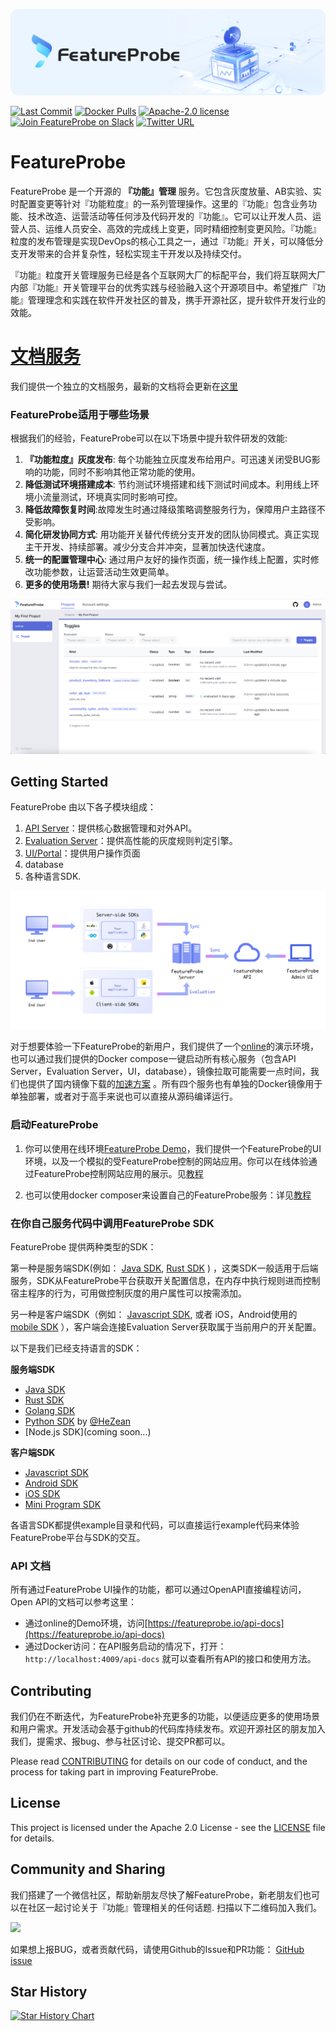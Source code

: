 ![Feature Management Service, FeatureProbe](./pictures/featureprobe_title.png)


[![Last Commit](https://img.shields.io/github/last-commit/FeatureProbe/FeatureProbe)](https://github.com/FeatureProbe/FeatureProbe)
[![Docker Pulls](https://img.shields.io/docker/pulls/featureprobe/api)](https://hub.docker.com/u/featureprobe)
[![Apache-2.0 license](https://img.shields.io/github/license/FeatureProbe/FeatureProbe)](https://github.com/FeatureProbe/FeatureProbe/blob/main/LICENSE)
[![Join FeatureProbe on Slack](https://img.shields.io/badge/slack-join-blue?logo=slack)](https://join.slack.com/t/featureprobe/shared_invite/zt-1b5qd120x-R~dDbpgL85GgCLTtfNDj0Q)
[![Twitter URL](https://img.shields.io/twitter/url/https/twitter.com/FeatureProbe.svg?style=social&label=FeatureProbe)](https://twitter.com/FeatureProbe)



# FeatureProbe

FeatureProbe 是一个开源的 **『功能』管理** 服务。它包含灰度放量、AB实验、实时配置变更等针对『功能粒度』的一系列管理操作。这里的『功能』包含业务功能、技术改造、运营活动等任何涉及代码开发的『功能』。它可以让开发人员、运营人员、运维人员安全、高效的完成线上变更，同时精细控制变更风险。『功能』粒度的发布管理是实现DevOps的核心工具之一，通过『功能』开关，可以降低分支开发带来的合并复杂性，轻松实现主干开发以及持续交付。

『功能』粒度开关管理服务已经是各个互联网大厂的标配平台，我们将互联网大厂内部『功能』开关管理平台的优秀实践与经验融入这个开源项目中。希望推广『功能』管理理念和实践在软件开发社区的普及，携手开源社区，提升软件开发行业的效能。

# [文档服务](https://docs.featureprobe.io/zh-CN/)

我们提供一个独立的文档服务，最新的文档将会更新在[这里](https://docs.featureprobe.io/zh-CN/)

### FeatureProbe适用于哪些场景

根据我们的经验，FeatureProbe可以在以下场景中提升软件研发的效能:

1. **『功能粒度』灰度发布**:
每个功能独立灰度发布给用户。可迅速关闭受BUG影响的功能，同时不影响其他正常功能的使用。
3. **降低测试环境搭建成本**:
节约测试环境搭建和线下测试时间成本。利用线上环境小流量测试，环境真实同时影响可控。
2. **降低故障恢复时间**:故障发生时通过降级策略调整服务行为，保障用户主路径不受影响。
3. **简化研发协同方式**: 
用功能开关替代传统分支开发的团队协同模式。真正实现主干开发、持续部署。减少分支合并冲突，显著加快迭代速度。
4. **统一的配置管理中心**:
通过用户友好的操作页面，统一操作线上配置，实时修改功能参数，让运营活动生效更简单。
6. **更多的使用场景!** 
期待大家与我们一起去发现与尝试。

![FeatureProbe screenshot](./pictures/toggles.png) 

## Getting Started

FeatureProbe 由以下各子模块组成：

1. [API Server](https://gitee.com/featureprobe/feature-probe-api/blob/main/README.md)：提供核心数据管理和对外API。
2. [Evaluation Server](https://gitee.com/FeatureProbe/feature-probe-ui/blob/main/README.md)：提供高性能的灰度规则判定引擎。
3. [UI/Portal](https://gitee.com/FeatureProbe/feature-probe-ui/blob/main/README.md)：提供用户操作页面
4. database
5. 各种语言SDK.
 
![FeatureProbe Architecture](./pictures/feature_probe_architecture.png)

对于想要体验一下FeatureProbe的新用户，我们提供了一个[online](https://featureprobe.io/demo/)的演示环境，也可以通过我们提供的Docker compose一键启动所有核心服务（包含API Server，Evaluation Server，UI，database），镜像拉取可能需要一点时间，我们也提供了国内镜像下载的[加速方案](DOCKER_HUB.md) 。所有四个服务也有单独的Docker镜像用于单独部署，或者对于高手来说也可以直接从源码编译运行。


### 启动FeatureProbe

1. 你可以使用在线环境[FeatureProbe Demo](https://featureprobe.io/demo/)，我们提供一个FeatureProbe的UI环境，以及一个模拟的受FeatureProbe控制的网站应用。你可以在线体验通过FeatureProbe控制网站应用的展示。见[教程](https://docs.featureprobe.io/zh-CN/tutorials/try_demo)

2. 也可以使用docker composer来设置自己的FeatureProbe服务：详见[教程](https://docs.featureprobe.io/zh-CN/tutorials/setup_own_env)

### 在你自己服务代码中调用FeatureProbe SDK

FeatureProbe 提供两种类型的SDK：

第一种是服务端SDK(例如：
[Java SDK](https://gitee.com/FeatureProbe/server-sdk-java/blob/main/README.md), 
[Rust SDK](https://gitee.com/FeatureProbe/server-sdk-rust/blob/main/README.md)
) ，这类SDK一般适用于后端服务，SDK从FeatureProbe平台获取开关配置信息，在内存中执行规则进而控制宿主程序的行为，可用做控制灰度的用户属性可以按需添加。


另一种是客户端SDK（例如： [Javascript SDK](https://gitee.com/FeatureProbe/client-sdk-js/blob/main/README.md), 
或者 iOS，Android使用的  [mobile SDK](https://gitee.com/FeatureProbe/client-sdk-mobile/blob/main/README.md) ），客户端会连接Evaluation Server获取属于当前用户的开关配置。

以下是我们已经支持语言的SDK：

**服务端SDK**

* [Java SDK](https://gitee.com/FeatureProbe/server-sdk-java)
* [Rust SDK](https://gitee.com/FeatureProbe/server-sdk-rust)
* [Golang SDK](https://gitee.com/FeatureProbe/server-sdk-go)
* [Python SDK](https://gitee.com/FeatureProbe/server-sdk-python) by [@HeZean](https://github.com/HeZean)
* [Node.js SDK](coming soon...)


**客户端SDK**

* [Javascript SDK](https://gitee.com/FeatureProbe/client-sdk-js)
* [Android SDK](https://gitee.com/FeatureProbe/client-sdk-mobile)
* [iOS SDK](https://gitee.com/FeatureProbe/client-sdk-mobile)
* [Mini Program SDK](https://gitee.com/featureprobe/client-sdk-miniprogram)

各语言SDK都提供example目录和代码，可以直接运行example代码来体验FeatureProbe平台与SDK的交互。

### API 文档

所有通过FeatureProbe UI操作的功能，都可以通过OpenAPI直接编程访问，Open API的文档可以参考这里：

* 通过online的Demo环境，访问[https://featureprobe.io/api-docs](https://featureprobe.io/api-docs)
* 通过Docker访问：在API服务启动的情况下，打开：`http://localhost:4009/api-docs` 就可以查看所有API的接口和使用方法。



## Contributing

我们仍在不断迭代，为FeatureProbe补充更多的功能，以便适应更多的使用场景和用户需求。开发活动会基于github的代码库持续发布。欢迎开源社区的朋友加入我们，提需求、报bug、参与社区讨论、提交PR都可以。

Please read [CONTRIBUTING](CONTRIBUTING.md) for details on our code of conduct, and the process for 
taking part in improving FeatureProbe.


## License

This project is licensed under the Apache 2.0 License - see the [LICENSE](LICENSE) file for details.


## Community and Sharing

我们搭建了一个微信社区，帮助新朋友尽快了解FeatureProbe，新老朋友们也可以在社区一起讨论关于『功能』管理相关的任何话题. 扫描以下二维码加入我们。

<img src="https://gitee.com/featureprobe/FeatureProbe/raw/main/pictures/Wechat0715.png" width = "250" />

如果想上报BUG，或者贡献代码，请使用Github的Issue和PR功能： [GitHub issue](https://github.com/FeatureProbe/FeatureProbe/issues/new/choose) 


## Star History

[![Star History Chart](https://api.star-history.com/svg?repos=FeatureProbe/FeatureProbe&type=Date)](https://star-history.com/#FeatureProbe/FeatureProbe&Date)

